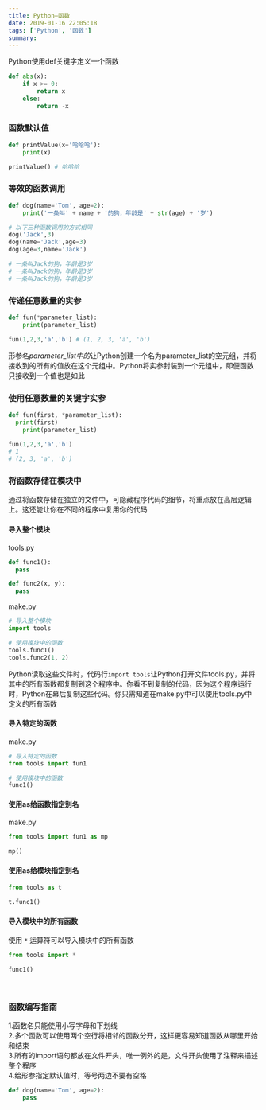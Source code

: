 ```yaml
---
title: Python—函数
date: 2019-01-16 22:05:18
tags: ['Python', '函数']
summary:
---
```

Python使用def关键字定义一个函数
```python
def abs(x):
	if x >= 0:
		return x
	else:
		return -x
```

### 函数默认值
```python
def printValue(x='哈哈哈'):
	print(x)

printValue() # 哈哈哈
```

### 等效的函数调用
```python
def dog(name='Tom', age=2):
	print('一条叫' + name + '的狗，年龄是' + str(age) + '岁')

# 以下三种函数调用的方式相同
dog('Jack',3) 
dog(name='Jack',age=3) 
dog(age=3,name='Jack')

# 一条叫Jack的狗，年龄是3岁
# 一条叫Jack的狗，年龄是3岁
# 一条叫Jack的狗，年龄是3岁
```

### 传递任意数量的实参
```python
def fun(*parameter_list):
	print(parameter_list)

fun(1,2,3,'a','b') # (1, 2, 3, 'a', 'b')
```
形参名*parameter_list中的*让Python创建一个名为parameter_list的空元组，并将接收到的所有的值放在这个元组中。Python将实参封装到一个元组中，即便函数只接收到一个值也是如此

### 使用任意数量的关键字实参

```python
def fun(first, *parameter_list):
  print(first)
	print(parameter_list)

fun(1,2,3,'a','b') 
# 1 
# (2, 3, 'a', 'b')
```

### 将函数存储在模块中
通过将函数存储在独立的文件中，可隐藏程序代码的细节，将重点放在高层逻辑上。这还能让你在不同的程序中复用你的代码
#### 导入整个模块
tools.py
```python
def func1():
  pass

def func2(x, y):
  pass
```

make.py
```python
# 导入整个模块
import tools

# 使用模块中的函数
tools.func1()
tools.func2(1, 2)
```

Python读取这些文件时，代码行`import tools`让Python打开文件tools.py，并将其中的所有函数都复制到这个程序中。你看不到复制的代码，因为这个程序运行时，Python在幕后复制这些代码。你只需知道在make.py中可以使用tools.py中定义的所有函数

#### 导入特定的函数
make.py
```python
# 导入特定的函数
from tools import fun1

# 使用模块中的函数
func1()
```

#### 使用as给函数指定别名
make.py
```python
from tools import fun1 as mp

mp()
```

#### 使用as给模块指定别名
```python
from tools as t

t.func1()
```

#### 导入模块中的所有函数
使用 `*` 运算符可以导入模块中的所有函数
```python
from tools import *

func1()
```
 
### 函数编写指南
1.函数名只能使用小写字母和下划线<br />2.多个函数可以使用两个空行将相邻的函数分开，这样更容易知道函数从哪里开始和结束<br />3.所有的import语句都放在文件开头，唯一例外的是，文件开头使用了注释来描述整个程序<br />4.给形参指定默认值时，等号两边不要有空格
```python
def dog(name='Tom', age=2):
	pass
```